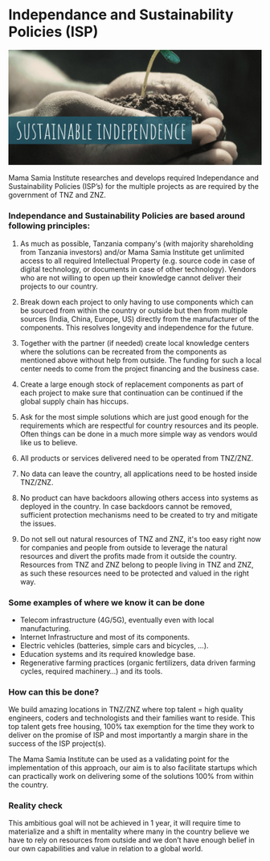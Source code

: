 

# Independance and Sustainability Policies (ISP)

![](img/sustainable.png)  

Mama Samia Institute researches and develops required Independance and Sustainability Policies (ISP’s) for the multiple projects as are required by the government of TNZ and ZNZ. 

### Independance and Sustainability Policies are based around following principles:

1. As much as possible, Tanzania company's (with majority shareholding from Tanzania investors) and/or Mama Samia Institute get unlimited access to all required Intellectual Property (e.g. source code in case of digital technology, or documents in case of other technology). Vendors who are not willing to open up their knowledge cannot deliver their projects to our country.

2. Break down each project to only having to use components which can be sourced from within the country or outside but then from multiple sources (India, China, Europe, US) directly from the manufacturer of the components. This resolves longevity and independence for the future.

3. Together with the partner (if needed) create local knowledge centers where the solutions can be recreated from the components as mentioned above without help from outside. The funding for such a local center needs to come from the project financing and the business case.

4. Create a large enough stock of replacement components as part of each project to make sure that continuation can be continued if the global supply chain has hiccups.

5. Ask for the most simple solutions which are just good enough for the requirements which are respectful for country resources and its people. Often things can be done in a much more simple way as vendors would like us to believe.

6. All products or services delivered need to be operated from TNZ/ZNZ.

7. No data can leave the country, all applications need to be hosted inside TNZ/ZNZ.

8. No product can have backdoors allowing others access into systems as deployed in the country.
In case backdoors cannot be removed, sufficient protection mechanisms need to be created to try and mitigate the issues. 

9. Do not sell out natural resources of TNZ and ZNZ, it's too easy right now for companies and people from outside to leverage the natural resources and divert the profits made from it outside the country. Resources from TNZ and ZNZ belong to people living in TNZ and ZNZ, as such these resources need to be protected and valued in the right way.

### Some examples of where we know it can be done

* Telecom infrastructure (4G/5G), eventually even with local manufacturing.
* Internet Infrastructure and most of its components.
* Electric vehicles (batteries, simple cars and bicycles, …).
* Education systems and its required knowledge base.
* Regenerative farming practices (organic fertilizers, data driven farming cycles, required machinery…) and its tools.

### How can this be done? 

We build amazing locations in TNZ/ZNZ where top talent = high quality engineers, coders and technologists and their families want to reside. This top talent gets free housing, 100% tax exemption for the time they work to deliver on the promise of ISP and most importantly a margin share in the success of the ISP project(s).

The Mama Samia Institute can be used as a validating point for the implementation of this approach, our aim is to also facilitate startups which can practically work on delivering some of the solutions 100% from within the country.

### Reality check

This ambitious goal will not be achieved in 1 year, it will require time to materialize and a shift in mentality where many in the country believe we have to rely on resources from outside and we don’t have enough belief in our own capabilities and value in relation to a global world.
